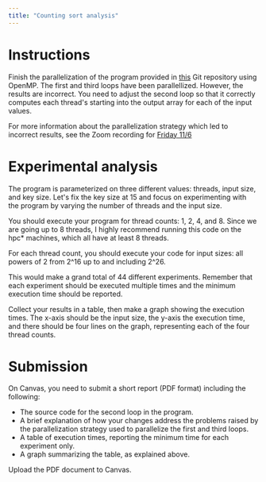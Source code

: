 ```yaml
---
title: "Counting sort analysis"
---
```


# Instructions
Finish the parallelization of the program provided in [this](https://gist.github.com/cae93e5840c7d3cc9cda07e0e00ccd95.git) Git repository using OpenMP. The
first and third loops have been parallellized. However, the results are
incorrect. You need to adjust the second loop so that it correctly computes each
thread's starting into the output array for each of the input values.

For more information about the parallelization strategy which led to incorrect
results, see the Zoom recording for [Friday 11/6](https://csbsju.zoom.us/rec/share/on-d5fCyYxADIc9IjKPd31qdw75iRHqBrTU9moFjetl9m477L5qB334X3vX7ogED.8yydi5-_nqY2lmWX)

# Experimental analysis
The program is parameterized on three different values: threads, input size, and
key size. Let's fix the key size at 15 and focus on experimenting with the
program by varying the number of threads and the input size.

You should execute your program for thread counts: 1, 2, 4, and 8. Since we are
going up to 8 threads, I highly recommend running this code on the hpc\*
machines, which all have at least 8 threads.

For each thread count, you should execute your code for input sizes: all powers
of 2 from 2^16 up to and including 2^26.

This would make a grand total of 44 different experiments. Remember that each
experiment should be executed multiple times and the minimum execution time
should be reported.

Collect your results in a table, then make a graph showing the execution times.
The x-axis should be the input size, the y-axis the execution time, and there
should be four lines on the graph, representing each of the four thread counts.

# Submission
On Canvas, you need to submit a short report (PDF format) including the
following:
   * The source code for the second loop in the program.
   * A brief explanation of how your changes address the problems raised by the
     parallelization strategy used to parallelize the first and third loops.
   * A table of execution times, reporting the minimum time for each experiment
     only.
   * A graph summarizing the table, as explained above.

Upload the PDF document to Canvas.
